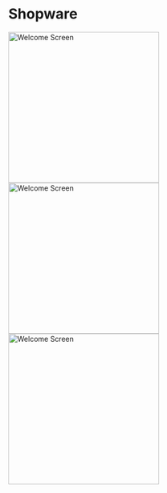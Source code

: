 # Shopware

<img src="https://github.com/user-attachments/assets/e09381ae-7a50-47ba-8407-e05d44e4bace" alt="Welcome Screen" width="300" />

<img src="https://github.com/user-attachments/assets/8a4f5d8c-dfaa-4346-9a88-588717ce9f72" alt="Welcome Screen" width="300" />

<img src="https://github.com/user-attachments/assets/6f8258ff-29a2-4b15-a74e-0342ba83ff35" alt="Welcome Screen" width="300" />
